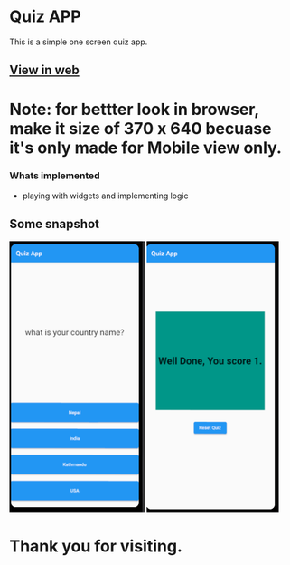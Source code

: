 # Quiz APP 
 This is a simple one screen quiz app.

## [View in web](https://subash9860.github.io/quiz_app/)
# Note: for bettter look in browser, make it size of 370 x 640 becuase it's only made for Mobile view only.

 ### Whats implemented

- playing with widgets and implementing logic

## Some snapshot

<img height="480px" src="assets/front.png"> <img height="480px" src="assets/result.png">
 
# Thank you for visiting.